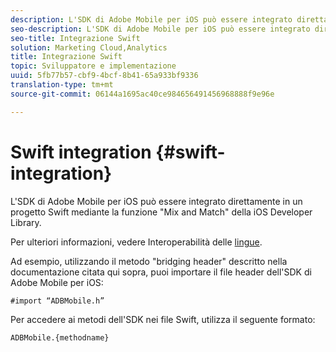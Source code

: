 ```yaml
---
description: L'SDK di Adobe Mobile per iOS può essere integrato direttamente in un progetto Swift mediante la funzione "Mix and Match" della iOS Developer Library.
seo-description: L'SDK di Adobe Mobile per iOS può essere integrato direttamente in un progetto Swift mediante la funzione "Mix and Match" della iOS Developer Library.
seo-title: Integrazione Swift
solution: Marketing Cloud,Analytics
title: Integrazione Swift
topic: Sviluppatore e implementazione
uuid: 5fb77b57-cbf9-4bcf-8b41-65a933bf9336
translation-type: tm+mt
source-git-commit: 06144a1695ac40ce984656491456968888f9e96e

---
```



# Swift integration {#swift-integration}

L'SDK di Adobe Mobile per iOS può essere integrato direttamente in un progetto Swift mediante la funzione "Mix and Match" della iOS Developer Library.

Per ulteriori informazioni, vedere Interoperabilità delle [lingue](https://developer.apple.com/documentation/swift#2984801.html).

Ad esempio, utilizzando il metodo "bridging header" descritto nella documentazione citata qui sopra, puoi importare il file header dell'SDK di Adobe Mobile per iOS:

```
#import “ADBMobile.h”
```

Per accedere ai metodi dell'SDK nei file Swift, utilizza il seguente formato:

```
ADBMobile.{methodname}
```

